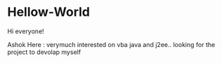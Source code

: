 # Hellow-World

Hi everyone!

Ashok Here : verymuch interested on vba java and j2ee.. looking for the project to devolap myself
